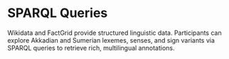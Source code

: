 # SPARQL Queries

Wikidata and FactGrid provide structured linguistic data. Participants can explore Akkadian and Sumerian lexemes, senses, and sign variants via SPARQL queries to retrieve rich, multilingual annotations.
